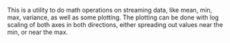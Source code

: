 This is a utility to do math operations on streaming data, like mean, min, max, variance, as well as some plotting. The plotting can be done with log scaling of both axes in both directions, either spreading out values near the min, or near the max.
